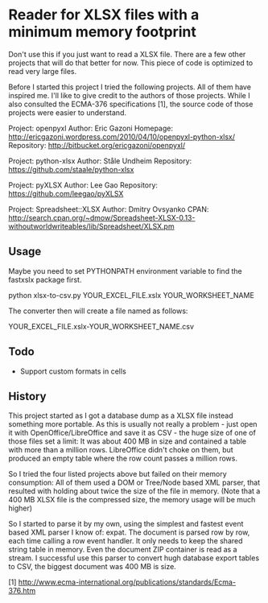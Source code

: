 Reader for XLSX files with a minimum memory footprint
=====================================================

Don't use this if you just want to read a XLSX file. There are a few other
projects that will do that better for now. This piece of code is optimized to
read very large files.

Before I started this project I tried the following projects. All of them have
inspired me. I'll like to give credit to the authors of those projects. While I
also consulted the ECMA-376 specifications [1], the source code of those
projects were easier to understand.

Project:    openpyxl
Author:     Eric Gazoni
Homepage:   http://ericgazoni.wordpress.com/2010/04/10/openpyxl-python-xlsx/
Repository: http://bitbucket.org/ericgazoni/openpyxl/

Project:    python-xlsx
Author:     Ståle Undheim
Repository: https://github.com/staale/python-xlsx

Project:    pyXLSX
Author:     Lee Gao
Repository: https://github.com/leegao/pyXLSX

Project:    Spreadsheet::XLSX
Author:     Dmitry Ovsyanko
CPAN:       http://search.cpan.org/~dmow/Spreadsheet-XLSX-0.13-withoutworldwriteables/lib/Spreadsheet/XLSX.pm

Usage
-----

Maybe you need to set PYTHONPATH environment variable to find the fastxslx
package first.

python xlsx-to-csv.py YOUR_EXCEL_FILE.xslx YOUR_WORKSHEET_NAME

The converter then will create a file named as follows:

  YOUR_EXCEL_FILE.xslx-YOUR_WORKSHEET_NAME.csv

Todo
----

- Support custom formats in cells

History
-------

This project started as I got a database dump as a XLSX file instead something
more portable. As this is usually not really a problem - just open it with
OpenOffice/LibreOffice and save it as CSV - the huge size of one of those files
set a limit: It was about 400 MB in size and contained a table with more than a
million rows. LibreOffice didn't choke on them, but produced an empty table
where the row count passes a million rows.

So I tried the four listed projects above but failed on their memory
consumption: All of them used a DOM or Tree/Node based XML parser, that
resulted with holding about twice the size of the file in memory. (Note that a
400 MB XLSX file is the compressed size, the memory usage will be much higher)

So I started to parse it by my own, using the simplest and fastest event based
XML parser I know of: expat. The document is parsed row by row, each time
calling a row event handler. It only needs to keep the shared string table in
memory. Even the document ZIP container is read as a stream. I successful use
this parser to convert hugh database export tables to CSV, the biggest document
was 400 MB is size.


[1] http://www.ecma-international.org/publications/standards/Ecma-376.htm
